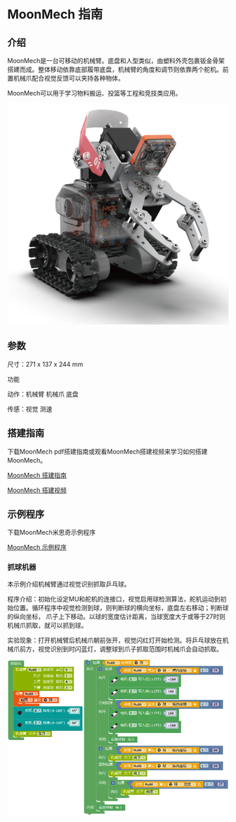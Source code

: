 # MoonMech 指南

## 介绍

MoonMech是一台可移动的机械臂。底盘和人型类似，由塑料外壳包裹钣金骨架搭建而成。整体移动依靠底部履带底盘，机械臂的角度和调节则依靠两个舵机。前置机械爪配合视觉反馈可以夹持各种物体。

MoonMech可以用于学习物料搬运、投篮等工程和竞技类应用。

![](./images/render_MoonMech.png)

## 参数

尺寸：271 x 137 x 244 mm

功能

动作：机械臂 机械爪 底盘

传感：视觉 测速

## 搭建指南

下载MoonMech pdf搭建指南或观看MoonMech搭建视频来学习如何搭建MoonMech。

[MoonMech 搭建指南](https://github.com/mu-opensource/Morpx-docs/raw/master/MoonBot/MoonBot_Structure/docs/MoonMech_manual_cn.pdf)

[MoonMech 搭建视频](http://v.qq.com/x/page/o0927r9n6zx.html)

## 示例程序

下载MoonMech米思奇示例程序

[MoonMech 示例程序](https://github.com/mu-opensource/Morpx-docs/raw/master/MoonBot/MoonBot_Structure/sources/Mixly_example_MoonMech.zip)

### 抓球机器

本示例介绍机械臂通过视觉识别抓取乒乓球。

程序介绍：初始化设定MU和舵机的连接口，视觉启用球检测算法，舵机运动到初始位置。循环程序中视觉检测到球，则判断球的横向坐标，底盘左右移动；判断球的纵向坐标，
爪子上下移动。以球的宽度估计距离，当球宽度大于或等于27时则机械爪抓取，就可以抓到球。

实验现象：打开机械臂后机械爪朝前张开，视觉闪红灯开始检测。将乒乓球放在机械爪前方，视觉识别到时闪蓝灯，调整球到爪子抓取范围时机械爪会自动抓取。

![](./images/Mixly_MoonMech_grab_ball.png)